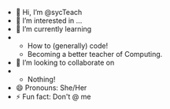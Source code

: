 - 👋 Hi, I’m @sycTeach
- 👀 I’m interested in ...
- 🌱 I’m currently learning
-   - How to (generally) code!
    - Becoming a better teacher of Computing.
- 💞️ I’m looking to collaborate on
-   - Nothing!
- 😄 Pronouns: She/Her
- ⚡ Fun fact: Don't @ me

<!---
sycTeach/sycTeach is a ✨ special ✨ repository because its `README.md` (this file) appears on your GitHub profile.
You can click the Preview link to take a look at your changes.
--->
